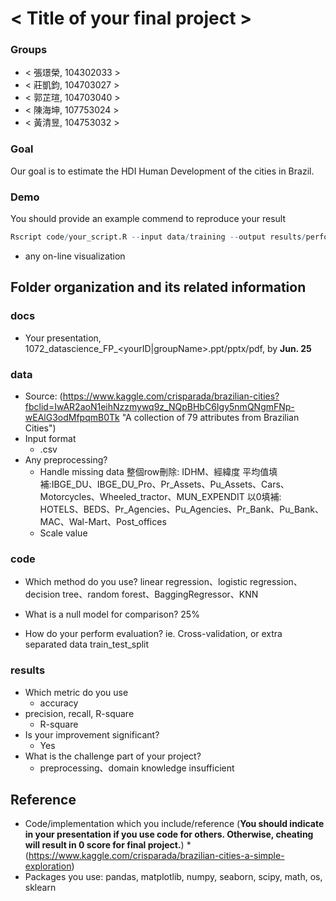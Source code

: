 # < Title of your final project >

### Groups
* < 張璟榮, 104302033 >
* < 莊凱鈞, 104703027 >
* < 郭芷瑄, 104703040 >
* < 陳海坤, 107753024 >
* < 黃清昱, 104753032 >

### Goal
Our goal is to estimate the HDI Human Development of the cities in Brazil.

### Demo 
You should provide an example commend to reproduce your result
```R
Rscript code/your_script.R --input data/training --output results/performance.tsv
```
* any on-line visualization

## Folder organization and its related information

### docs
* Your presentation, 1072_datascience_FP_<yourID|groupName>.ppt/pptx/pdf, by **Jun. 25**

### data

* Source: (https://www.kaggle.com/crisparada/brazilian-cities?fbclid=IwAR2aoN1eihNzzmywq9z_NQpBHbC6Igy5nmQNgmFNp-wEAlG3odMfpqmB0Tk "A collection of 79 attributes from Brazilian Cities")
* Input format
  * .csv
* Any preprocessing?
  * Handle missing data
  整個row刪除: IDHM、經緯度
  平均值填補:IBGE_DU、IBGE_DU_Pro、Pr_Assets、Pu_Assets、Cars、Motorcycles、Wheeled_tractor、MUN_EXPENDIT
  以0填補: HOTELS、BEDS、Pr_Agencies、Pu_Agencies、Pr_Bank、Pu_Bank、MAC、Wal-Mart、Post_offices
  * Scale value

### code

* Which method do you use?
linear regression、logistic regression、decision tree、random forest、BaggingRegressor、KNN
* What is a null model for comparison?
25%

* How do your perform evaluation? ie. Cross-validation, or extra separated data
train_test_split

### results

* Which metric do you use
	* accuracy
* precision, recall, R-square
	* R-square
* Is your improvement significant?
	* Yes
* What is the challenge part of your project?
	* preprocessing、domain knowledge insufficient

## Reference
* Code/implementation which you include/reference (__You should indicate in your presentation if you use code for others. Otherwise, cheating will result in 0 score for final project.__)
*(https://www.kaggle.com/crisparada/brazilian-cities-a-simple-exploration)
* Packages you use: pandas, matplotlib, numpy, seaborn, scipy, math, os, sklearn


